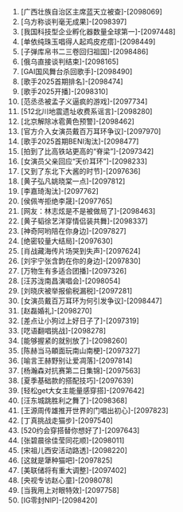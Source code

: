 
1. [广西壮族自治区主席蓝天立被查]-[2098069]
1. [乌方称谈判毫无成果]-[2098397]
1. [我国科技型企业孵化器数量全球第一]-[2097448]
1. [单依纯珠玉唱得人起鸡皮疙瘩]-[2098449]
1. [子弹库帛书二三卷回归祖国]-[2098486]
1. [俄乌直接谈判结束]-[2098165]
1. [GAI国风舞台杀回歌手]-[2098490]
1. [歌手2025首期排名]-[2098474]
1. [歌手2025开播]-[2098310]
1. [范丞丞被孟子义逼疯的游戏]-[2097734]
1. [512北川地震遗址收费系谣言]-[2098280]
1. [北京解除冰雹黄色预警]-[2098462]
1. [官方介入女演员戴百万耳环争议]-[2097970]
1. [歌手2025首期BENI淘汰]-[2098477]
1. [拍到了比高铁站更高的“脊梁”]-[2097342]
1. [女演员父亲回应“天价耳环”]-[2098233]
1. [又到了东北下大酱的时节]-[2097636]
1. [黄子弘凡姚晓棠一点]-[2097812]
1. [李嘉琦淘汰]-[2097762]
1. [侯佩岑拒绝李晟]-[2097765]
1. [网友：林志炫是不是被做局了]-[2098463]
1. [黄子韬徐艺洋穿情侣装共舞]-[2098337]
1. [神奇阿哟陪在你身边]-[2097827]
1. [绝密较量大结局]-[2097630]
1. [肖战藏海传片场哭到失声]-[2097624]
1. [刘宇宁张含韵在你的身边]-[2097830]
1. [万物生有多适合团播]-[2097326]
1. [汪苏泷南昌演唱会]-[2098054]
1. [刘晓庆被举报偷税漏税]-[2097281]
1. [女演员戴百万耳环为何引发争议]-[2098447]
1. [赵磊婚礼]-[2098270]
1. [差点让小狗过上好日子了]-[2097319]
1. [呓语翻唱挑战]-[2098278]
1. [能够握紧的就别放了]-[2098260]
1. [陈赫当马頔面玩南山南梗]-[2097327]
1. [喻言王赫野别让爱凋落]-[2097814]
1. [杨瀚森对抗赛第二日集锦]-[2097563]
1. [夏季基础款的搭配技巧]-[2097639]
1. [轻松get大女主能量感穿搭]-[2097642]
1. [汪东城跳胜利之舞了]-[2098368]
1. [王源周传雄推开世界的门唱出初心]-[2097823]
1. [丁真挑战走猫步]-[2097540]
1. [520约会穿搭替你想好了]-[2097643]
1. [张碧晨徐佳莹同花顺]-[2098011]
1. [宋祖儿西安活动路透]-[2098220]
1. [这就是犟种猫吧]-[2097825]
1. [美联储将有重大调整]-[2097402]
1. [央视专访赵心童]-[2098078]
1. [当我用上对眼特效]-[2097758]
1. [IG零封NIP]-[2098420]